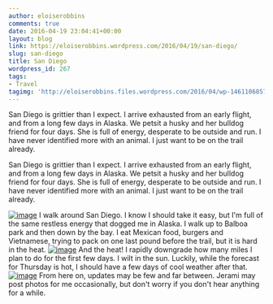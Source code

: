 ```yaml
---
author: eloiserobbins
comments: true
date: 2016-04-19 23:04:41+00:00
layout: blog
link: https://eloiserobbins.wordpress.com/2016/04/19/san-diego/
slug: san-diego
title: San Diego
wordpress_id: 267
tags:
- Travel
tagimg: 'http://eloiserobbins.files.wordpress.com/2016/04/wp-1461106857482.jpg'
---
```


San Diego is grittier than I expect. I arrive exhausted from an early flight, and from a long few days in Alaska. We petsit a husky and her bulldog friend for four days. She is full of energy, desperate to be outside and run. I have never identified more with an animal. I just want to be on the trail already.


San Diego is grittier than I expect. I arrive exhausted from an early flight, and from a long few days in Alaska. We petsit a husky and her bulldog friend for four days. She is full of energy, desperate to be outside and run. I have never identified more with an animal. I just want to be on the trail already.

[![image](http://eloiserobbins.files.wordpress.com/2016/04/wp-1461106827803.jpg)](http://eloiserobbins.files.wordpress.com/2016/04/wp-1461106827803.jpg)
I walk around San Diego. I know I should take it easy, but I'm full of the same restless energy that dogged me in Alaska. I walk up to Balboa park and then down by the bay. I eat Mexican food, burgers and Vietnamese, trying to pack on one last pound before the trail, but it is hard in the heat.
[![image](http://eloiserobbins.files.wordpress.com/2016/04/wp-1461106841912.jpg)](http://eloiserobbins.files.wordpress.com/2016/04/wp-1461106841912.jpg)
And the heat! I rapidly downgrade how many miles I plan to do for the first few days. I wilt in the sun. Luckily, while the forecast for Thursday is hot, I should have a few days of cool weather after that.
[![image](http://eloiserobbins.files.wordpress.com/2016/04/wp-1461106857482.jpg)](http://eloiserobbins.files.wordpress.com/2016/04/wp-1461106857482.jpg)
From here on, updates may be few and far between. Jerami may post photos for me occasionally, but don't worry if you don't hear anything for a while.
